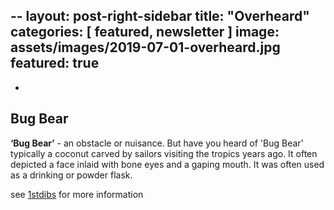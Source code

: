 --
layout: post-right-sidebar
title:  "Overheard"
categories: [ featured, newsletter ]
image: assets/images/2019-07-01-overheard.jpg
featured: true
---
-
## Bug Bear 
**‘Bug Bear’** - an obstacle or nuisance. But have you heard of 'Bug Bear' 
typically a coconut carved by sailors visiting the tropics years ago. 
It often depicted a face inlaid with bone eyes and a gaping mouth. 
It was often used as a drinking or powder flask. 

see [1stdibs](https://www.1stdibs.com/furniture/more-furniture-collectibles/19th-century-bugbear-carved-coconut-lion-equestrian-hunt-scene/id-f_4019013/)
for more information 
